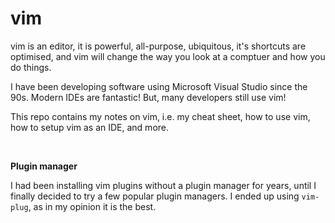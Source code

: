 # vim

vim is an editor, it is powerful, all-purpose, ubiquitous, it's shortcuts are optimised, and vim will change the way you look at a comptuer and how you do things.

I have been developing software using Microsoft Visual Studio since the 90s. Modern IDEs are fantastic! But, many developers still use vim!

This repo contains my notes on vim, i.e. my cheat sheet, how to use vim, how to setup vim as an IDE, and more.

<br />

**Plugin manager**

I had been installing vim plugins without a plugin manager for years, until I finally decided to try a few popular plugin managers. I ended up using `vim-plug`, as in my opinion it is the best.
